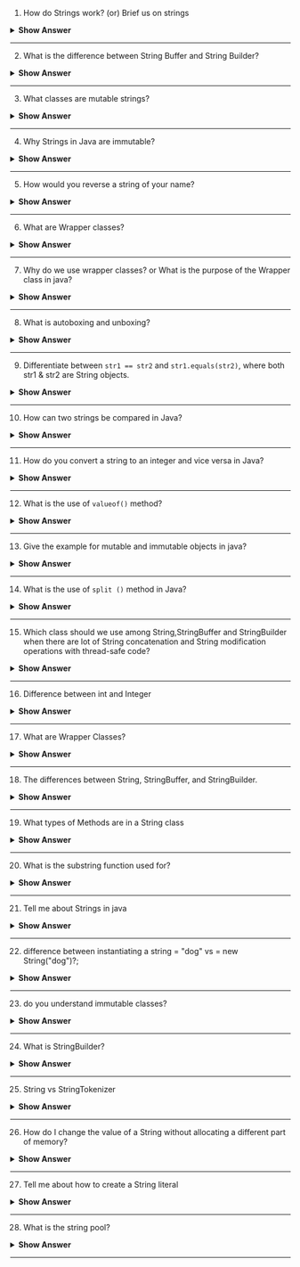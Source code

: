 1. How do Strings work? (or) Brief us on strings

 

<details>
  <summary> <b>Show Answer</b></summary>
  
<blockquote>
 
 String is a sequence of characters. String objects are immutable which means a constant and cannot be changed once created. Also, it stored in a special memory area inside heap known as string constant pool.
 
 String objects can be created as a literal or using new operators.

- **String name1 = “Java”;** 
  - The above statement creates a string object and places it in a string pool if it is not already present in the string pool and a reference is assigned to name1.

- **String name2 = new String(“newJava”);**
  - The above statement creates a string object in heap memory and checks whether it is present in the string pool or not. If the ‘newJava’ is not present in the string pool, then it will place this string in the string pool else it will skip it. In this case, two objects are created that is one in heap memory and the other in the string pool.

</blockquote>
</details>

--- 

2. What is the difference between String Buffer and String Builder?

 

<details>
  <summary> <b>Show Answer</b></summary>
  
<blockquote>
 
 |                                                              StringBuffer                                                             |                                                            StringBuilder                                                           |
|:-------------------------------------------------------------------------------------------------------------------------------------:|:----------------------------------------------------------------------------------------------------------------------------------:|
|       StringBuffer is synchronized i.e., thread safe. It means two threads can't call the methods of StringBuffer simultaneously.      | StringBuilder is non-synchronized i.e., not thread safe. It means two threads can call the methods of StringBuilder simultaneously. |
| Faster than String class due to mutability but slower than StringBuilder class as it allows multiple threads simultaneous operations. |              Fastest among all as it allows mutability and does not allow multiple threads operating at the same time.             |
|                                           Syntax: StringBuffer var = new StringBuffer(str);                                           |                                         Syntax: StringBuilder var = new StringBuilder(str);                                        |


</blockquote>
</details>

--- 

3. What classes are mutable strings? 

 

<details>
  <summary> <b>Show Answer</b></summary>
  
<blockquote>
 
 StringBuilder and StringBuffer 

</blockquote>
</details>

--- 

4. Why Strings in Java are immutable?

 

<details>
  <summary> <b>Show Answer</b></summary>
  
<blockquote>
 
 In the String constant pool, a String object is likely to have one or many references. If several references point to the same String without even knowing it, it would be bad if one of the references modified that String value. That's why String objects are immutable.

</blockquote>
</details>

--- 

5. How would you reverse a string of your name?

 

<details>
  <summary> <b>Show Answer</b></summary>
  
<blockquote>

StringBuilder or StringBuffer class has an in-build method reverse() to reverse the characters in the string. 

```java
public static void main(String[] args) {		
		
		Scanner sc = new Scanner(System.in);
		String str = sc.next();
		
		StringBuilder sb = new StringBuilder(str);
		sb.reverse();
		
		System.out.println(sb);
}
```
 
</blockquote>
</details>

--- 

6. What are Wrapper classes?

 

<details>
  <summary> <b>Show Answer</b></summary>
  
<blockquote>
 
A Wrapper class is a class whose object wraps or contains primitive data types. Each of the 8 primitive types has corresponding wrapper classes.

| Primitive Type | Wrapper Class |
|----------------|---------------|
| byte           | Byte          |
| boolean        | Boolean       |
| char           | Character     |
| double         | Double        |
| float          | Float         |
| int            | Integer       |
| long           | Long          |
| short          | Short         |

</blockquote>
</details>

--- 

7. Why do we use wrapper classes? or What is the purpose of the Wrapper class in java?

 

<details>
  <summary> <b>Show Answer</b></summary>
  
<blockquote>
 
 - Java need wrapper classes to be a pure Object-Oriented Programming language, so Java needs everything to look like an object.
 - Classes in Collection framework & java.util package, such as ArrayList and Vector, store only objects (reference types) and not primitive types
 - Wrapper classes has lot of utility methods, it really helpful and easier.

 
</blockquote>
</details>

--- 
8. What is autoboxing and unboxing?

 

<details>
  <summary> <b>Show Answer</b></summary>
  
<blockquote>
 
The process of converting a primitive value into an object of the corresponding wrapper class is called autoboxing.

The process of converting an object of a wrapper type to its corresponding primitive value is called as unboxing.

</blockquote>
</details>

--- 

9. Differentiate between `str1 == str2` and `str1.equals(str2)`, where both str1 & str2 are String objects.

 
<details><summary><b> Show Answer </b></summary>

<blockquote>

- In Java both the `equals()` method and the `==` operator compares the objects.

- The `==` operator can be used for comparing references (addresses) and the `.equals()` method can be used to compare the content.
`==` checks if the objects point to the same memory location, whereas `.equals()` compares the values of the objects.

  </blockquote>

</details>

---

10. How can two strings be compared in Java?

 
<details><summary><b> Show Answer </b></summary>

<blockquote>

- `String Equals Method`: Compares this string to the specified object. The result is true if and only if the argument is not null and is a String object that represents the same sequence of characters as this object.
Syntax: `public boolean equals(Object anObject)` 
e.g., `str1.equals(str2)`

- `String Equals Ignore Case`: Two strings are compared without taking the case of the strings (lower or upper) into account.
Syntax: `public boolean equalsIgnoreCase(String anotherString)`
e.g., `str1.equalsIgnoreCase(str2);`

- `Objects Equals Method`: This is the `Objects` class method which returns true if the arguments are equal to each other and false otherwise. Consequently, if both arguments are null, true is returned and if exactly one argument is null, false is returned. Otherwise, equality is determined by using the equals method of the first argument.
Syntax: `public static boolean java.util.Objects.equals(Object a, Object b)`
e.g., `Objects.equals(str1, str2);`

- `String Compare To Method`: Compares two strings lexicographically based on the Unicode value of each character sequence represented by the String object being compared lexicographically to the character sequence represented by the argument string. The result is a negative integer if this String object lexicographically precedes the argument string. The result is a positive integer if this String object lexicographically follows the argument string. The result is zero if the strings are equal; compare To returns 0 exactly when the equals(Object) method would return true.
Syntax: `public int compareTo(String anotherString)`
e.g., `str1.compareTo(str2);`

Note: == operator is avoided, since it checks for reference equality, i.e. if the strings point to the same object or not.

</blockquote>
</details>

---

11. How do you convert a string to an integer and vice versa in Java?

 
<details><summary><b> Show Answer </b></summary>

<blockquote>

Integer class in the Java lang package provides different methods for converting strings to integers and vice versa. The `parseInt()` method allows you to convert a String into an integer and the `toString()` method allows you to convert an Integer into a String. 

 </blockquote>

</details>

---

12. What is the use of `valueof()` method?

 

<details><summary><b> Show Answer </b></summary>

<blockquote>

- It converts the value of an argument into the relevant Number Object. The argument can be any numeric primitive data type or String.

- However, if there is a radix mentioned in the argument, the respective data is converted into the base of the radix first and then converted to an Integer object.

 </blockquote>

</details>

---

13. Give the example for mutable and immutable objects in java?

 

<details><summary><b> Show Answer </b></summary>

<blockquote>

- Mutable objects value can be changed. StringBuilder and StringBuffer are the examples of the mutable objects.

- mmutable objects value cannot be changed once created. String is an immutable class in java.

 </blockquote>

</details>

---

14. What is the use of `split ()` method in Java?

 

<details><summary><b> Show Answer </b></summary>

<blockquote>

The method `split(String regex)` to split the String into String array based on the provided regular expression

 </blockquote>

</details>

---

15. Which class should we use among String,StringBuffer and StringBuilder when there are lot of String concatenation and String modification operations with thread-safe code?

  

<details><summary><b> Show Answer </b></summary>

<blockquote>

**StringBuffer**

Reason:

- If we use String , with every modification and concatenation operation, a new String is formed as String is immutable. It will lead to the memory allocation issues.
- StringBuilder cannot be used as it is not synchronized, i.e., thread-safe.

 </blockquote>

</details>

</details>

---
16. Difference between int and Integer   

<details><summary><b> Show Answer</b></summary>

<blockquote>

In Java, int and Integer are both used to represent integer values, but there are some key differences between them.

- int is a primitive data type, while Integer is a wrapper class that provides a way to use int values in object-oriented contexts. This means that int values are stored as simple binary values, while Integer objects are stored as instances with attributes and behaviors.

- int is a value type, while Integer is a reference type. This means that int values are passed by value, while Integer objects are passed by reference.

- int has a default value of 0, while Integer has a default value of null.

- int has a fixed range of values (-2,147,483,648 to 2,147,483,647), while Integer has a larger range of values (from -2^31 to 2^31-1) due to its ability to handle null values.

- int values can be used directly in arithmetic operations, while Integer objects need to be converted to int values using the intValue() method before they can be used in arithmetic operations.

Overall, int is generally preferred for basic arithmetic operations and where memory usage and performance are a concern, while Integer is more useful in situations where an object-oriented approach is needed, such as when dealing with collections or passing values between methods that require objects.

</blockquote>

</details>

---
17. What are Wrapper Classes?  

<details><summary><b> Show Answer</b></summary>

<blockquote>

Wrapper classes are the classes that allow primitive data types to be treated as objects. There is a wrapper class for each primitive data type, and they provide utility methods for converting between primitive data types and objects, as well as for performing various other operations on the data. Wrapper classes are useful in situations where an object is required, but only a primitive data type is available. Some examples of wrapper classes are `Boolean`, `Byte`,`Character`, `Short`, `Integer`,`Long`, `Float`, and `Double`.

</blockquote>

</details>

---
18. The differences between String, StringBuffer, and StringBuilder. 

<details><summary><b> Show Answer</b></summary>

<blockquote>

Strings, StringBuilder, and StringBuffer are classes in Java used to manipulate character sequences and the main differences between them are Strings are immutable, while StringBuilder and StringBuffer are mutable. StringBuffer and StringBuilder both provide the same functionality to the use with differences like StringBuffer is thread-safe, while StringBuilder is not thread-safe. The performance of StringBuilder is high as compared to StringBuffer. Strings create a new object in memory every time they are modified, while StringBuilder and StringBuffer use a single buffer.

</blockquote>

</details>

---

19. What types of Methods are in a String class 

<details><summary><b> Show Answer</b></summary>

<blockquote>

The String class in Java has several built-in methods that allow you to manipulate and work with strings. Some of the most commonly used methods include:

- length(): This method returns the length of a string.

- charAt(int index): This method returns the character at the specified index in the string.

- substring(int beginIndex): This method returns a new string that is a substring of the original string, starting from the specified index.

- substring(int beginIndex, int endIndex): This method returns a new string that is a substring of the original string, starting from the specified begin index and ending at the specified end index.

- indexOf(char c): This method returns the index of the first occurrence of the specified character in the string.

- indexOf(String str): This method returns the index of the first occurrence of the specified substring in the string.

- lastIndexOf(char c): This method returns the index of the last occurrence of the specified character in the string.

- lastIndexOf(String str): This method returns the index of the last occurrence of the specified substring in the string.

- toUpperCase(): This method returns a new string with all characters in uppercase.

- toLowerCase(): This method returns a new string with all characters in lowercase.

- equals(Object obj): This method compares the string to the specified object and returns true if they are equal.

- equalsIgnoreCase(String str): This method compares the string to the specified string, ignoring case differences.

- startsWith(String prefix): This method returns true if the string starts with the specified prefix.

- endsWith(String suffix): This method returns true if the string ends with the specified suffix.

- replace(char oldChar, char newChar): This method returns a new string with all occurrences of the specified old character replaced with the specified new character.

- replaceAll(String regex, String replacement): This method returns a new string with all occurrences of the specified regular expression replaced with the specified replacement string.

</blockquote>

</details>

---
20. What is the substring function used for?

<details><summary><b> Show Answer</b></summary>

<blockquote>

The substring() function in Java is a method of the String class that is used to extract a part of a string. It returns a new string that is a substring of the original string. The substring() method takes two parameters: the starting index and the ending index of the substring.

The syntax of the substring() method is as follows:
```java
String substring(int startIndex)
String substring(int startIndex, int endIndex)
```
The first form of the method returns the substring starting from the given index to the end of the string.

The second form of the method returns the substring starting from the given start index up to, but not including, the specified end index.

For example, the following code snippet extracts a substring from a given string:
```java
String str = "Hello World";
String substr1 = str.substring(6); // Returns "World"
String substr2 = str.substring(0, 5); // Returns "Hello"
```
Note that the index starts at 0, so the first character in the string has an index of 0.

</blockquote>

</details>

---
21. Tell me about Strings in java

<details><summary><b> Show Answer</b></summary>

<blockquote>

In Java, a String is an object that represents a sequence of characters. It is one of the most commonly used classes in Java and is part of the java.lang package, which is automatically imported into every Java program.

Strings in Java are immutable, which means that once a string is created, its value cannot be changed. This property is enforced by the final keyword, which is used to declare the internal character array of the String class.

The String class provides a wide range of methods that allow you to manipulate and extract information from strings. Some of the most commonly used methods include:

- length(): returns the number of characters in the string
- charAt(int index): returns the character at the specified index
- substring(int beginIndex, int endIndex): returns a substring of the original string from the beginIndex to the endIndex
- indexOf(String str): returns the index of the first occurrence of the specified string
- toUpperCase(): returns a new string with all characters in uppercase
- toLowerCase(): returns a new string with all characters in lowercase
- equals(Object obj): compares the current string to the specified object for equality
- compareTo(String str): compares the current string to the specified string lexicographically
Strings can be concatenated using the + operator or the concat() method. For example:
```java
String str1 = "Hello";
String str2 = "world";
String str3 = str1 + " " + str2; // "Hello world"
String str4 = str1.concat(" ").concat(str2); // "Hello world"
```
Java also provides a shorthand for creating String objects using string literals. For example:
```java
String str = "Hello world";
```
This creates a new String object with the value "Hello world".
</blockquote>

</details>

---
22. difference between instantiating a string = "dog" vs = new String("dog")?;

<details><summary><b> Show Answer</b></summary>

<blockquote>

In Java, there are two ways to create a string:

Using string literal - "dog"
Using the new keyword - new String("dog")
When a string is created using a string literal, Java creates a string object and adds it to the string pool. When a new string object is created using the new keyword, Java creates a new object on the heap memory, even if a string with the same value already exists in the string pool.

Here are some of the differences between these two ways of creating a string:

Performance: String literals are faster and more efficient as they use the string pool. String objects created using the new keyword are slower as they create a new object every time.

Object references: When a string literal is used, only one object reference is created, and all the variables with the same string literal point to the same object. When the new keyword is used, a new object reference is created every time.

String pool: String literals are added to the string pool, which is a special memory area reserved for storing strings. Strings created using the new keyword are not added to the string pool.

In general, it is recommended to use string literals instead of creating new string objects using the new keyword, as string literals are more efficient and easier to use. However, in certain situations, such as when comparing strings using the == operator, it is recommended to use the new keyword to create new string objects.
</blockquote>

</details>

---
23. do you understand immutable classes?

<details><summary><b> Show Answer</b></summary>

<blockquote>

In Java, immutable classes are classes whose instances cannot be modified once they are created. This means that the values of the instance variables of an immutable class cannot be changed after the object is created.

Immutable classes are typically used to represent values that do not change over time, such as dates, times, and other types of data. By making these classes immutable, Java provides a level of safety and predictability in the code, as developers can be sure that the objects they are working with will not change unexpectedly.

Examples of immutable classes in Java include String, Integer, and LocalDate. These classes are all final, which means they cannot be subclassed and their methods cannot be overridden, further ensuring their immutability.

</blockquote>

</details>

---
24. What is StringBuilder?

<details><summary><b> Show Answer</b></summary>

<blockquote>

StringBuilder is a class in Java that provides a mutable sequence of characters. It is similar to the String class, but unlike String, StringBuilder allows modification of its characters without creating a new object. This makes it more efficient for applications that require frequent string manipulations.

StringBuilder provides methods for appending, inserting, deleting, and replacing characters in the sequence. It also provides methods for converting the sequence to a String object or to a character array.

StringBuilder is often used in situations where the contents of a string need to be modified frequently, such as in a loop that builds a long string incrementally. The use of StringBuilder in such cases can improve performance compared to using String, as creating a new String object for each iteration of the loop can be slow and inefficient.

In summary, StringBuilder is a mutable class in Java that provides methods for modifying sequences of characters, making it more efficient than the immutable String class for certain types of applications.

</blockquote>

</details>

---
25. String vs StringTokenizer 

<details><summary><b> Show Answer</b></summary>

<blockquote>

String is more commonly used and provides greater flexibility and functionality, while StringTokenizer is used for simpler tasks that involve splitting a string into smaller substrings based on a delimiter. However, since StringTokenizer is a legacy class, it is recommended to use the String class and its built-in methods for more advanced string manipulation tasks.

</blockquote>

</details>

---
26. How do I change the value of a String without allocating a different part of memory?

<details><summary><b> Show Answer</b></summary>

<blockquote>

In Java, strings are immutable, which means that once a string object is created, it cannot be modified. However, you can create a new string object with a modified value without allocating a different part of memory by using the StringBuilder or StringBuffer class.

Here's an example using StringBuilder:
```java
String originalString = "Hello, world!";
StringBuilder modifiedStringBuilder = new StringBuilder(originalString);
modifiedStringBuilder.setCharAt(7, 'W');
String modifiedString = modifiedStringBuilder.toString();
System.out.println(modifiedString);
```
In this example, we first create a StringBuilder object with the value of the original string. We then modify the 7th character of the string using the setCharAt() method, which updates the value in place without creating a new object. Finally, we create a new String object from the modified StringBuilder using the toString() method.

</blockquote>

</details>

---
27. Tell me about how to create a String literal 

<details><summary><b> Show Answer</b></summary>

<blockquote>

A String literal in Java is a sequence of characters enclosed in double quotation marks. To create a String literal in Java, you simply need to enclose the characters in double quotes as follows:
```java
String str = "Hello, World!";
```
This creates a String object with the value "Hello, World!" and assigns it to the variable str. Note that String literals are automatically interned in Java, which means that multiple String literals with the same value will refer to the same String object in memory.

</blockquote>

</details>

---
28. What is the string pool?

<details><summary><b> Show Answer</b></summary>

<blockquote>

In Java, the string pool (also known as string intern pool) is a special memory region in the heap where the string literals are stored. Whenever a string literal is created in the code, the JVM checks the string pool to see if an identical string already exists in the pool. If it does, then the new reference points to the existing object in the pool, instead of creating a new object. This mechanism helps to conserve memory and optimize performance, especially for frequently used string literals.

String objects that are created with the new keyword are not stored in the string pool. They are created in the heap like any other object, and a new reference always points to a new object. However, you can explicitly add a String object to the string pool using the intern() method. This method returns a canonical representation of the String object, which can be used to compare two string objects for equality using the == operator, instead of the equals() method.

</blockquote>

</details>

---
